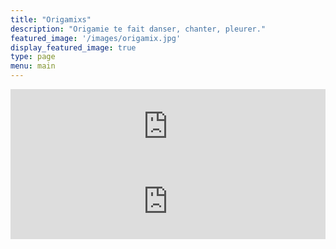 ```yaml
---
title: "Origamixs"
description: "Origamie te fait danser, chanter, pleurer."
featured_image: '/images/origamix.jpg'
display_featured_image: true
type: page
menu: main
---
```


<iframe 
	width="100%" 
	height="120" 
	src="https://www.mixcloud.com/widget/iframe/?hide_cover=1&feed=%2FORIGAMIE%2Forigamix-1%2F" 
	frameborder="0" >
</iframe>

<iframe 
	width="100%" 
	height="120" 
	src="https://www.mixcloud.com/widget/iframe/?hide_cover=1&feed=%2FORIGAMIE%2Forigamix-2%2F" 
	frameborder="0" >
</iframe>
